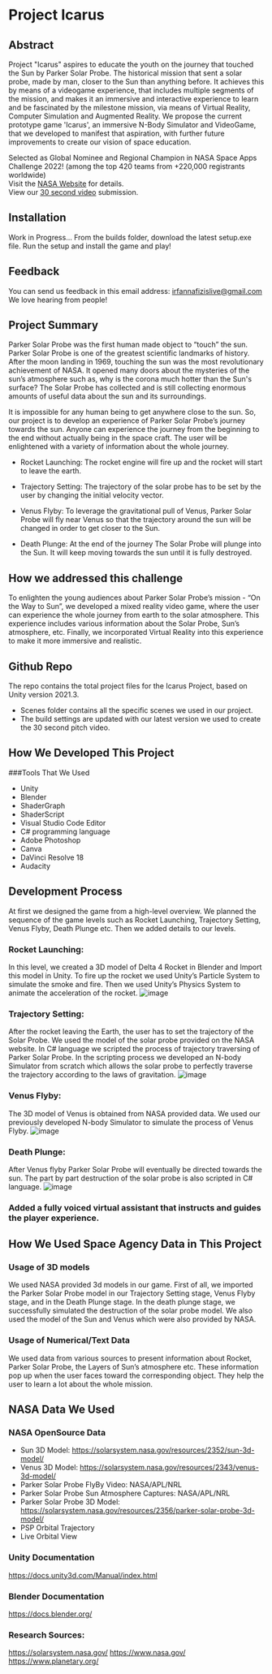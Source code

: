 # Project Icarus

## Abstract
Project "Icarus" aspires to educate the youth on the journey that touched the Sun by Parker Solar Probe. The historical mission that sent a solar probe, made by man, closer to the Sun than anything before. It achieves this by means of a videogame experience, that includes multiple segments of the mission, and makes it an immersive and interactive experience to learn and be fascinated by the milestone mission, via means of Virtual Reality, Computer Simulation and Augmented Reality. We propose the current prototype game 'Icarus', an immersive N-Body Simulator and VideoGame, that we developed to manifest that aspiration, with further future improvements to create our vision of space education.

Selected as Global Nominee and Regional Champion in NASA Space Apps Challenge 2022! (among the top 420 teams from +220,000 registrants worldwide) <br>
Visit the [NASA Website](https://2022.spaceappschallenge.org/challenges/2022-challenges/on-the-way-to-the-sun/teams/team-icarus/project) for details. <br>
View our [30 second video](https://www.youtube.com/watch?v=_Yc1IiDZc7k&feature=youtu.be&ab_channel=IrfanNafiz) submission.

## Installation
Work in Progress...
From the builds folder, download the latest setup.exe file. Run the setup and install the game and play!

## Feedback
You can send us feedback in this email address: irfannafizislive@gmail.com
We love hearing from people!

## Project Summary
Parker Solar Probe was the first human made object to “touch” the sun. Parker Solar Probe is one of the greatest scientific landmarks of history. After the moon landing in 1969, touching the sun was the most revolutionary achievement of NASA.  It opened many doors about the mysteries of the sun’s atmosphere such as, why is the corona much hotter than the Sun's surface? The Solar Probe has collected and is still collecting enormous amounts of useful data about the sun and its surroundings. 

It is impossible for any human being to get anywhere close to the sun. So, our project is to develop an experience of Parker Solar Probe’s journey towards the sun. Anyone can experience the journey from the beginning to the end without actually being in the space craft. The user will be enlightened with a variety of information about the whole journey.

- Rocket Launching:  The rocket engine will fire up and the rocket will start to leave the earth.

- Trajectory Setting: The trajectory of the solar probe has to be set by the user by changing the initial velocity vector.

- Venus Flyby: To leverage the gravitational pull of Venus, Parker Solar Probe will fly near Venus so that the trajectory around the sun will be changed in order to get closer to the Sun.

- Death Plunge: At the end of the journey The Solar Probe will plunge into the Sun. It will keep moving towards the sun until it is fully destroyed.

## How we addressed this challenge
To enlighten the young audiences about Parker Solar Probe’s mission - “On the Way to Sun”, we developed a mixed reality video game, where the user can experience the whole journey from earth to the solar atmosphere. This experience includes various information about the Solar Probe, Sun’s atmosphere, etc. Finally, we incorporated Virtual Reality into this experience to make it more immersive and realistic. 

## Github Repo
The repo contains the total project files for the Icarus Project, based on Unity version 2021.3.
- Scenes folder contains all the specific scenes we used in our project.
- The build settings are updated with our latest version we used to create the 30 second pitch video.
 
## How We Developed This Project
###Tools That We Used
- Unity
- Blender
- ShaderGraph
- ShaderScript
- Visual Studio Code Editor
- C# programming language
- Adobe Photoshop
- Canva
- DaVinci Resolve 18
- Audacity

## Development Process
At first we designed the game from a high-level overview. We planned the sequence of the game levels such as  Rocket Launching, Trajectory Setting, Venus Flyby, Death Plunge etc. Then we added details to our levels.

### Rocket Launching: 
In this level, we created a 3D model of Delta 4 Rocket in Blender and Import this model in Unity. To fire up the rocket we used Unity’s Particle System to simulate the smoke and fire. Then we used Unity’s Physics System to animate the acceleration of the rocket.
![image](https://github.com/IrfanNafiz/Project_Icarus/assets/63298621/420860cf-3490-431c-a1ff-dfe7ac619935)

### Trajectory Setting:
After the rocket leaving the Earth, the user has to set the trajectory of the Solar Probe. We used the model of the solar probe provided on the NASA website. In C# language we scripted the process of trajectory traversing of Parker Solar Probe. In the scripting process we developed an N-body Simulator from scratch which allows the solar probe to perfectly traverse the trajectory according to the laws of gravitation.
![image](https://github.com/IrfanNafiz/Project_Icarus/assets/63298621/0c57fe80-05b2-418e-bfcf-a3531f5f5842)

### Venus Flyby:
The 3D model of Venus is obtained from NASA provided data. We used our previously developed N-body Simulator to simulate the process of Venus Flyby.
![image](https://github.com/IrfanNafiz/Project_Icarus/assets/63298621/8d2ff0b5-d59b-4063-9ed0-407d12bd3aa4)

### Death Plunge:
After Venus flyby Parker Solar Probe will eventually be directed towards the sun. The part by part destruction of the solar probe is also scripted in C# language.
![image](https://github.com/IrfanNafiz/Project_Icarus/assets/63298621/74cdb50b-7b75-4bcd-83a5-3f6b226ec8a0)

### Added a fully voiced virtual assistant that instructs and guides the player experience. 


## How We Used Space Agency Data in This Project
### Usage of 3D models
We used NASA provided 3d models in our game. First of all, we imported the Parker Solar Probe model in our Trajectory Setting stage, Venus Flyby stage, and in the Death Plunge stage. In the death plunge stage, we successfully simulated the destruction of the solar probe model. We also used the model of the Sun and Venus which were also provided by NASA.
### Usage of Numerical/Text Data
We used data from various sources to present information about Rocket, Parker Solar Probe, the Layers of Sun’s atmosphere etc. These information pop up when the user faces toward the corresponding object. They help the user to learn a lot about the whole mission. 

## NASA Data We Used
### NASA OpenSource Data
- Sun 3D Model: https://solarsystem.nasa.gov/resources/2352/sun-3d-model/
- Venus 3D Model: https://solarsystem.nasa.gov/resources/2343/venus-3d-model/
- Parker Solar Probe FlyBy Video: NASA/APL/NRL
- Parker Solar Probe Sun Atmosphere Captures: NASA/APL/NRL
- Parker Solar Probe 3D Model: https://solarsystem.nasa.gov/resources/2356/parker-solar-probe-3d-model/
- PSP Orbital Trajectory
- Live Orbital View
### Unity Documentation
https://docs.unity3d.com/Manual/index.html
### Blender Documentation
https://docs.blender.org/
### Research Sources:
https://solarsystem.nasa.gov/
https://www.nasa.gov/
https://www.planetary.org/ 


